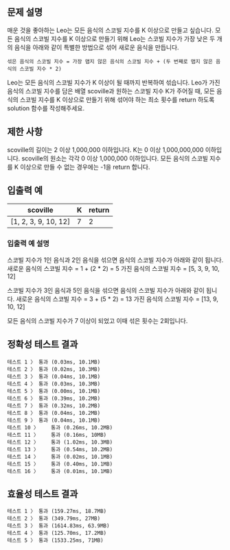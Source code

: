 ## 문제 설명
매운 것을 좋아하는 Leo는 모든 음식의 스코빌 지수를 K 이상으로 만들고 싶습니다. 모든 음식의 스코빌 지수를 K 이상으로 만들기 위해 Leo는 스코빌 지수가 가장 낮은 두 개의 음식을 아래와 같이 특별한 방법으로 섞어 새로운 음식을 만듭니다.

```
섞은 음식의 스코빌 지수 = 가장 맵지 않은 음식의 스코빌 지수 + (두 번째로 맵지 않은 음식의 스코빌 지수 * 2)
```

Leo는 모든 음식의 스코빌 지수가 K 이상이 될 때까지 반복하여 섞습니다.
Leo가 가진 음식의 스코빌 지수를 담은 배열 scoville과 원하는 스코빌 지수 K가 주어질 때, 모든 음식의 스코빌 지수를 K 이상으로 만들기 위해 섞어야 하는 최소 횟수를 return 하도록 solution 함수를 작성해주세요.

## 제한 사항
scoville의 길이는 2 이상 1,000,000 이하입니다.
K는 0 이상 1,000,000,000 이하입니다.
scoville의 원소는 각각 0 이상 1,000,000 이하입니다.
모든 음식의 스코빌 지수를 K 이상으로 만들 수 없는 경우에는 -1을 return 합니다.

## 입출력 예
|scoville|K|return|
|------|---|---|
|[1, 2, 3, 9, 10, 12]|7|2|

### 입출력 예 설명
스코빌 지수가 1인 음식과 2인 음식을 섞으면 음식의 스코빌 지수가 아래와 같이 됩니다.
새로운 음식의 스코빌 지수 = 1 + (2 * 2) = 5
가진 음식의 스코빌 지수 = [5, 3, 9, 10, 12]

스코빌 지수가 3인 음식과 5인 음식을 섞으면 음식의 스코빌 지수가 아래와 같이 됩니다.
새로운 음식의 스코빌 지수 = 3 + (5 * 2) = 13
가진 음식의 스코빌 지수 = [13, 9, 10, 12]

모든 음식의 스코빌 지수가 7 이상이 되었고 이때 섞은 횟수는 2회입니다.

## 정확성 테스트 결과
```
테스트 1 〉	통과 (0.03ms, 10.1MB)
테스트 2 〉	통과 (0.02ms, 10.3MB)
테스트 3 〉	통과 (0.04ms, 10.1MB)
테스트 4 〉	통과 (0.03ms, 10.3MB)
테스트 5 〉	통과 (0.00ms, 10.1MB)
테스트 6 〉	통과 (0.39ms, 10.2MB)
테스트 7 〉	통과 (0.32ms, 10.2MB)
테스트 8 〉	통과 (0.04ms, 10.2MB)
테스트 9 〉	통과 (0.04ms, 10.1MB)
테스트 10 〉	통과 (0.26ms, 10.2MB)
테스트 11 〉	통과 (0.16ms, 10MB)
테스트 12 〉	통과 (1.02ms, 10.3MB)
테스트 13 〉	통과 (0.54ms, 10.2MB)
테스트 14 〉	통과 (0.02ms, 10.1MB)
테스트 15 〉	통과 (0.40ms, 10.1MB)
테스트 16 〉	통과 (0.01ms, 10.1MB)
```

## 효율성 테스트 결과
```
테스트 1 〉	통과 (159.27ms, 18.7MB)
테스트 2 〉	통과 (349.79ms, 27MB)
테스트 3 〉	통과 (1614.83ms, 63.9MB)
테스트 4 〉	통과 (125.70ms, 17.2MB)
테스트 5 〉	통과 (1533.25ms, 71MB)
```